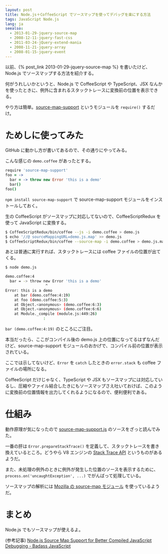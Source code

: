```yaml
---
layout: post
title: Node.js＋CoffeeScript でソースマップを使ってデバッグを楽にする方法
tags: JavaScript Node.js
lang: ja
seealso:
  - 2013-01-29-jquery-source-map
  - 2008-12-11-jquery-fast-css
  - 2011-03-24-jQuery-extend-mania
  - 2008-11-21-jquery-array
  - 2008-01-15-jquery-event
---
```

以前、{% post_link 2013-01-29-jquery-source-map %} を書いたけど、Node.js でソースマップする方法を紹介する。

何がうれしいかというと、Node.js で CoffeeScript や TypeScript、JSX なんかを使ったときに、例外に含まれるスタックトレースに変換前の位置を表示できる。

やり方は簡単。[source-map-support](https://github.com/evanw/node-source-map-support/) というモジュールを `require()` するだけ。


ためしに使ってみた
==================

GitHub に動かし方が書いてあるので、その通りにやってみる。

こんな感じの `demo.coffee` があったとする。

```coffeescript
require 'source-map-support'
foo = ->
  bar = -> throw new Error 'this is a demo'
  bar()
foo()
```

`npm install source-map-support` で source-map-support モジュールをインストールしておく。

生の CoffeeScript がソースマップに対応してないので、CoffeeScriptRedux を使って JavaScript に変換する。

```bash
$ CoffeeScriptRedux/bin/coffee --js -i demo.coffee > demo.js
$ echo '//@ sourceMappingURL=demo.js.map' >> demo.js
$ CoffeeScriptRedux/bin/coffee --source-map -i demo.coffee > demo.js.map
```

あとは普通に実行すれば、スタックトレースには coffee ファイルの位置が出てくる。

```bash
$ node demo.js

demo.coffee:4
  bar = -> throw new Error 'this is a demo'
                  ^
Error: this is a demo
    at bar (demo.coffee:4:19)
    at foo (demo.coffee:5:3)
    at Object.<anonymous> (demo.coffee:6:3)
    at Object.<anonymous> (demo.coffee:6:6)
    at Module._compile (module.js:449:26)
                 :
```

`bar (demo.coffee:4:19)` のところにご注目。

本当だったら、ここがコンパイル後の demo.js 上の位置になってるはずなんだけど、source-map-support モジュールのおかげで、コンパイル前の位置が表示されている。

ここでは示してないけど、`Error` を `catch` したときの `error.stack` も coffee ファイルの場所になる。

CoffeeScript だけじゃなく、TypeScript や JSX もソースマップには対応しているし、圧縮やファイル結合したきにもソースマップさえ吐いておけば、このように変換前の位置情報を出力してくれるようになるので、便利便利である。


仕組み
======

動作原理が気になったので [source-map-support.js](https://github.com/evanw/node-source-map-support/blob/master/source-map-support.js) のソースをざっと読んでみた。

一番の肝は `Error.prepareStackTrace()` を定義して、スタックトレースを書き換えているところ。どうやら V8 エンジンの [Stack Trace API](http://code.google.com/p/v8/wiki/JavaScriptStackTraceApi) というものがあるようだ。

また、未処理の例外のときに例外が発生した位置のソースを表示するために、`process.on('uncaughtException', ...)` でがんばって処理している。

ソースマップの解析には [Mozilla の source-map モジュール](https://github.com/mozilla/source-map) を使っているようだ。


まとめ
======

Node.js でもソースマップが使えるよ。

(参考記事) [Node.js Source Map Support for Better Compiled JavaScript Debugging - Badass JavaScript](http://badassjs.com/post/42588937391/node-js-source-map-support-for-better-compiled)
